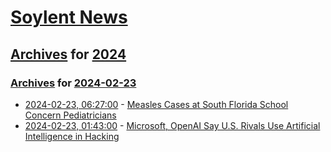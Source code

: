 # [Soylent News](../../../README.md)

## [Archives](../../index.md) for [2024](../index.md)

### [Archives](../../index.md) for [2024-02-23](index.md)

* [2024-02-23, 06:27:00](https://soylentnews.org/article.pl?sid=24/02/22/0218210&from=rss) - [Measles Cases at South Florida School Concern Pediatricians](https://soylentnews.org/article.pl?sid=24/02/22/0218210&from=rss)
* [2024-02-23, 01:43:00](https://soylentnews.org/article.pl?sid=24/02/22/0214251&from=rss) - [Microsoft, OpenAI Say U.S. Rivals Use Artificial Intelligence in Hacking](https://soylentnews.org/article.pl?sid=24/02/22/0214251&from=rss)
